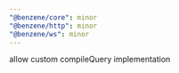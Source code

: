 ```yaml
---
"@benzene/core": minor
"@benzene/http": minor
"@benzene/ws": minor
---
```


allow custom compileQuery implementation
